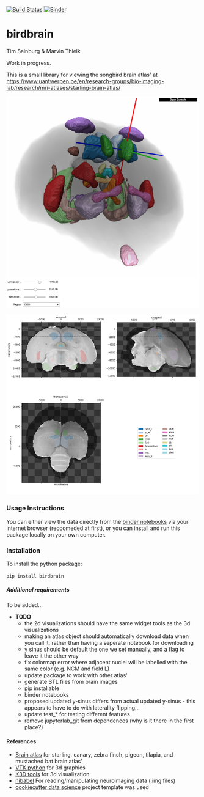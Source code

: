 [![Build Status](https://travis-ci.org/timsainb/birdbrain.svg?branch=master)](https://travis-ci.org/timsainb/birdbrain)
[![Binder](https://mybinder.org/badge_logo.svg)](https://mybinder.org/v2/gh/timsainb/birdbrain/master?filepath=Index.ipynb)


birdbrain
==============================

Tim Sainburg & Marvin Thielk

Work in progress.

This is a small library for viewing the songbird brain atlas' at https://www.uantwerpen.be/en/research-groups/bio-imaging-lab/research/mri-atlases/starling-brain-atlas/

![screenshot](assets/3d_screenshot.png)

![field_l](assets/field_l.png)


### Usage Instructions
You can either view the data directly from the [binder notebooks](https://mybinder.org/v2/gh/timsainb/birdbrain/master?filepath=Index.ipynb) via your internet browser (reccomeded at first), or you can install and run this package locally on your own computer. 

### Installation
To install the python package:

`pip install birdbrain`

##### Additional requirements
To be added...


- **TODO**
  - the 2d visualizations should have the same widget tools as the 3d visualizations
  - making an atlas object should automatically download data when you call it, rather than having a seperate notebook for downloading
  - y sinus should be default the one we set manually, and a flag to leave it the other way
  - fix colormap error where adjacent nuclei will be labelled with the same color (e.g. NCM and field L)
  - update package to work with other atlas'
  - generate STL files from brain images
  - pip installable
  - binder notebooks
  - proposed updated y-sinus differs from actual updated y-sinus - this appears to have to do with laterality flipping...
  - update test_* for testing different features
  - remove jupyterlab_git from dependences (why is it there in the first place?)



#### References
- [Brain atlas](https://www.uantwerpen.be/en/research-groups/bio-imaging-lab/research/mri-atlases/starling-brain-atlas/) for starling, canary, zebra finch, pigeon, tilapia, and mustached bat brain atlas'
- [VTK python](https://pypi.org/project/vtk/) for 3d graphics 
- [K3D tools](https://github.com/K3D-tools/K3D-jupyter) for 3d visualization
- [nibabel](http://nipy.org/nibabel/) For reading/manipulating neuroimaging data (.img files)
- [cookiecutter data science](https://drivendata.github.io/cookiecutter-data-science/) project template was used


